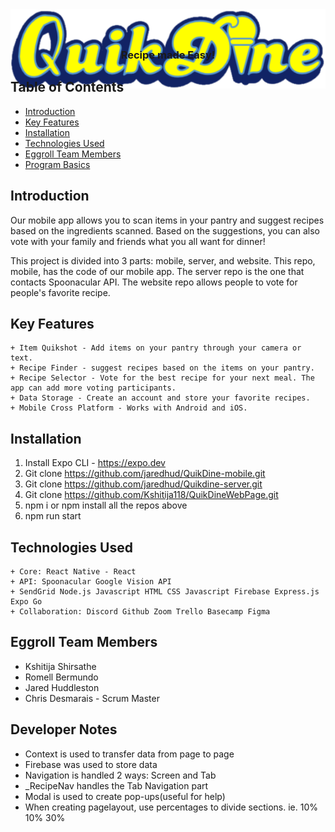 <div style="height:40px" align="center">
<img src="https://github.com/jaredhud/QuikDine-mobile/blob/main/src/img/quik-dine.png?raw=true" alt="Sublime's custom image"/>
</div>
<!-- <h1 align="center">QuikDine-mobile</h1> -->
<h3 align="center">Recipe made Easy!</h3>

## Table of Contents

- [Introduction](#introduction)
- [Key Features](#key-features)
- [Installation](#installation)
- [Technologies Used](#technologies-used)
- [Eggroll Team Members](#eggroll-team-members)
- [Program Basics](#program-basics)

## Introduction

Our mobile app allows you to scan items in your pantry and suggest recipes based on the ingredients scanned. Based on the suggestions, you can also vote with your family and friends what you all want for dinner!

This project is divided into 3 parts: mobile, server, and website. This repo, mobile, has the code of our mobile app. The server repo is the one that contacts Spoonacular API. The website repo allows people to vote for people's favorite recipe.

## Key Features

    + Item Quikshot - Add items on your pantry through your camera or text.
    + Recipe Finder - suggest recipes based on the items on your pantry.
    + Recipe Selector - Vote for the best recipe for your next meal. The app can add more voting participants.
    + Data Storage - Create an account and store your favorite recipes.
    + Mobile Cross Platform - Works with Android and iOS.

## Installation

1. Install Expo CLI - https://expo.dev
2. Git clone https://github.com/jaredhud/QuikDine-mobile.git
3. Git clone https://github.com/jaredhud/Quikdine-server.git
4. Git clone https://github.com/Kshitija118/QuikDineWebPage.git
5. npm i or npm install all the repos above
6. npm run start

## Technologies Used

    + Core: React Native - React
    + API: Spoonacular Google Vision API
    + SendGrid Node.js Javascript HTML CSS Javascript Firebase Express.js Expo Go
    + Collaboration: Discord Github Zoom Trello Basecamp Figma

## Eggroll Team Members

- Kshitija Shirsathe
- Romell Bermundo
- Jared Huddleston
- Chris Desmarais - Scrum Master

## Developer Notes

- Context is used to transfer data from page to page
- Firebase was used to store data
- Navigation is handled 2 ways: Screen and Tab
- \_RecipeNav handles the Tab Navigation part
- Modal is used to create pop-ups(useful for help)
- When creating pagelayout, use percentages to divide sections. ie. 10% 10% 30%
